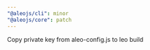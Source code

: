 ```yaml
---
"@aleojs/cli": minor
"@aleojs/core": patch
---
```


Copy private key from aleo-config.js to leo build
